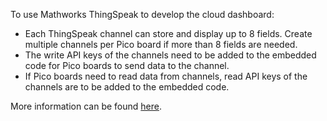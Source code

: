 To use Mathworks ThingSpeak to develop the cloud dashboard:
* Each ThingSpeak channel can store and display up to 8 fields. Create multiple channels per Pico board if more than 8 fields are needed.
* The write API keys of the channels need to be added to the embedded code for Pico boards to send data to the channel. 
* If Pico boards need to read data from channels, read API keys of the channels are to be added to the embedded code.

More information can be found [here](https://www.mathworks.com/help/thingspeak/).